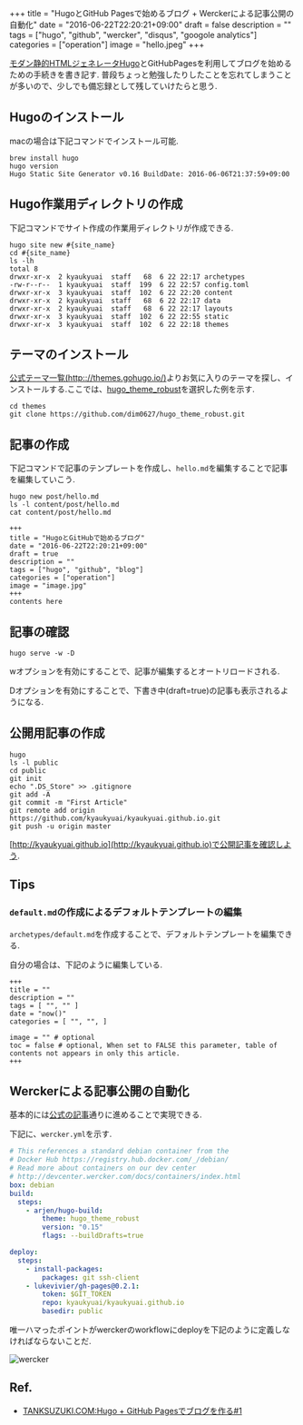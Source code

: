 +++
title = "HugoとGitHub Pagesで始めるブログ + Werckerによる記事公開の自動化"
date = "2016-06-22T22:20:21+09:00"
draft = false
description = ""
tags = ["hugo", "github", "wercker", "disqus", "googole analytics"]
categories = ["operation"]
image = "hello.jpeg"
+++

[モダン静的HTMLジェネレータHugo](http://gohugo.io/)とGitHubPagesを利用してブログを始めるための手続きを書き記す.
普段ちょっと勉強したりしたことを忘れてしまうことが多いので、少しでも備忘録として残していけたらと思う.


## Hugoのインストール

macの場合は下記コマンドでインストール可能.

```
brew install hugo
hugo version
Hugo Static Site Generator v0.16 BuildDate: 2016-06-06T21:37:59+09:00
```

## Hugo作業用ディレクトリの作成

下記コマンドでサイト作成の作業用ディレクトリが作成できる.

```
hugo site new #{site_name}
cd #{site_name}
ls -lh
total 8
drwxr-xr-x  2 kyaukyuai  staff   68  6 22 22:17 archetypes
-rw-r--r--  1 kyaukyuai  staff  199  6 22 22:57 config.toml
drwxr-xr-x  3 kyaukyuai  staff  102  6 22 22:20 content
drwxr-xr-x  2 kyaukyuai  staff   68  6 22 22:17 data
drwxr-xr-x  2 kyaukyuai  staff   68  6 22 22:17 layouts
drwxr-xr-x  3 kyaukyuai  staff  102  6 22 22:55 static
drwxr-xr-x  3 kyaukyuai  staff  102  6 22 22:18 themes
```

## テーマのインストール

[公式テーマ一覧(http:://themes.gohugo.io/)](http://themes.gohugo.io/)よりお気に入りのテーマを探し、インストールする.ここでは、[hugo_theme_robust](http://themes.gohugo.io/robust/)を選択した例を示す.

```
cd themes
git clone https://github.com/dim0627/hugo_theme_robust.git
```

## 記事の作成

下記コマンドで記事のテンプレートを作成し、`hello.md`を編集することで記事を編集していこう.

```
hugo new post/hello.md
ls -l content/post/hello.md
cat content/post/hello.md

+++
title = "HugoとGitHubで始めるブログ"
date = "2016-06-22T22:20:21+09:00"
draft = true
description = ""
tags = ["hugo", "github", "blog"]
categories = ["operation"]
image = "image.jpg"
+++
contents here

```

## 記事の確認

```
hugo serve -w -D
```

wオプションを有効にすることで、記事が編集するとオートリロードされる.

Dオプションを有効にすることで、下書き中(draft=true)の記事も表示されるようになる.


## 公開用記事の作成

```
hugo
ls -l public
cd public
git init
echo ".DS_Store" >> .gitignore
git add -A
git commit -m "First Article"
git remote add origin https://github.com/kyaukyuai/kyaukyuai.github.io.git
git push -u origin master
```

[http://kyaukyuai.github.io](http://kyaukyuai.github.io)で公開記事を確認しよう.

## Tips

### `default.md`の作成によるデフォルトテンプレートの編集

`archetypes/default.md`を作成することで、デフォルトテンプレートを編集できる.

自分の場合は、下記のように編集している.

```
+++
title = ""
description = ""
tags = [ "", "" ]
date = "now()"
categories = [ "", "", ]

image = "" # optional
toc = false # optional, When set to FALSE this parameter, table of contents not appears in only this article.
+++
```

## Werckerによる記事公開の自動化

基本的には[公式の記事](http://gohugo.io/tutorials/automated-deployments)通りに進めることで実現できる.

下記に、`wercker.yml`を示す.

```ruby:wercker.yml
# This references a standard debian container from the
# Docker Hub https://registry.hub.docker.com/_/debian/
# Read more about containers on our dev center
# http://devcenter.wercker.com/docs/containers/index.html
box: debian
build:
  steps:
    - arjen/hugo-build:
        theme: hugo_theme_robust
        version: "0.15"
        flags: --buildDrafts=true

deploy:
  steps:
    - install-packages:
        packages: git ssh-client
    - lukevivier/gh-pages@0.2.1:
        token: $GIT_TOKEN
        repo: kyaukyuai/kyaukyuai.github.io
        basedir: public
```

唯一ハマったポイントがwerckerのworkflowにdeployを下記のように定義しなければならないことだ.

![wercker](/images/wercker.png)

## Ref.

+ [TANKSUZUKI.COM:Hugo + GitHub Pagesでブログを作る#1](http://tanksuzuki.com/post/hugo-github-pages-1/)
